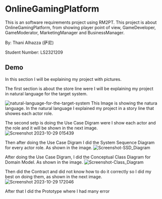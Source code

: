 # OnlineGamingPlatform

This is an software requirements project using RM2PT. This project is about OnlineGamingPlatform, from showing player point of view, GameDeveloper, GameModerator, MarketingManager and BusinessManager. 

By: Thani Alhazza (萨尼)

Student Number: LS2321209


## Demo

In this section I will be explaining my project with pictures.

The first section is about the store line were I will be explaining my project in natural language for the target system. 

![natural-language-for-the-target-system](https://github.com/Thani98/onlinegamingplatform/assets/148690401/88982e8f-d11f-446c-94db-4396c727c4d6)
This Image is showing the natura language. In the natural language I explained my project in a story line that showes each actor role.

The second setp is doing the Use Case Digram were I show each actor and the role and it will be shown in the next image.
![Screenshot 2023-10-29 015439](https://github.com/Thani98/onlinegamingplatform/assets/148690401/1054a454-5957-426f-9b82-f82788003459)

Then after doing the Use Case Digram I did the System Sequence Diagram for every actor role. As shown in the image.
![Screenshot-SSD_Diagram](https://github.com/Thani98/onlinegamingplatform/assets/148690401/0947dfff-c9e9-4efa-8f45-3e7c3e690db5)

After doing the Use Case Digram, I did the Conceptual Class Diagram for Domain Model. As shown in the image.
![Screenshot-Class_Diagram](https://github.com/Thani98/onlinegamingplatform/assets/148690401/a199b75a-b9e5-479d-8da7-738cd97b374b)

Then did the Contract and did not know how to do it correctly so I did my best on doing them, as shown in the next image.
![Screenshot 2023-10-29 172046](https://github.com/Thani98/onlinegamingplatform/assets/148690401/1f5c030e-4eb8-4d5b-bc42-85bbbd2f31a6)

After that I did the Prototype where I had many error 
 


